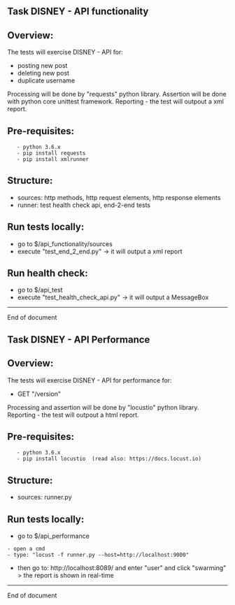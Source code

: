 Task DISNEY - API functionality
----------


## Overview:
The tests will exercise DISNEY - API for:
- posting new post
- deleting new post
- duplicate username

Processing will be done by "requests" python library.
Assertion will be done with python core unittest framework.
Reporting - the test will outpout a xml report.


## Pre-requisites:
```
   - python 3.6.x
   - pip install requests
   - pip install xmlrunner  
```


## Structure:
- sources: http methods, http request elements, http response elements
- runner: test health check api, end-2-end tests



## Run tests locally:
   - go to $/api_functionality/sources
   - execute "test_end_2_end.py" -> it will output a xml report



## Run health check:
   - go to $/api_test
   - execute "test_health_check_api.py" -> it will output a MessageBox




----------
End of document




Task DISNEY  - API Performance
----------


## Overview:
The tests will exercise DISNEY - API for performance for:
- GET "/version"

Processing and assertion will be done by "locustio" python library.
Reporting - the test will outpout a html report.


## Pre-requisites:
```
   - python 3.6.x
   - pip install locustio  (read also: https://docs.locust.io)
```


## Structure:
- sources: runner.py



## Run tests locally:
   - go to $/api_performance
   ```
   - open a cmd
   - type: "locust -f runner.py --host=http://localhost:9000"
   ```
   - then go to: http://localhost:8089/ and enter "user" and click "swarming" > the report is shown in real-time 







----------
End of document



